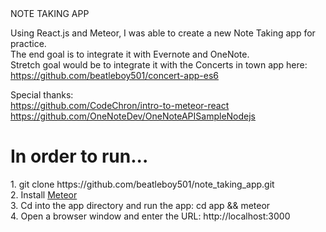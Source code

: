 <div style="text-align: center, font-weight: bold, font-family: 'Helvetica Neue Light'">
  NOTE TAKING APP
</div>

Using React.js and Meteor, I was able to create a new Note Taking app for practice. <br/>
The end goal is to integrate it with Evernote and OneNote. <br/>
Stretch goal would be to integrate it with the Concerts in town app here: https://github.com/beatleboy501/concert-app-es6 <br/>

Special thanks: <br/>
https://github.com/CodeChron/intro-to-meteor-react<br/>
https://github.com/OneNoteDev/OneNoteAPISampleNodejs

<h1 style="text-align: center, font-weight: bold, font-family: 'Helvetica Neue Light'">In order to run...</h1>
<p> 
  1. git clone https://github.com/beatleboy501/note_taking_app.git<br/>
  2. Install <a href="https://www.meteor.com/install">Meteor</a><br/>
  3. Cd into the app directory and run the app: cd app && meteor<br/>
  4. Open a browser window and enter the URL: http://localhost:3000<br/>
</p>
